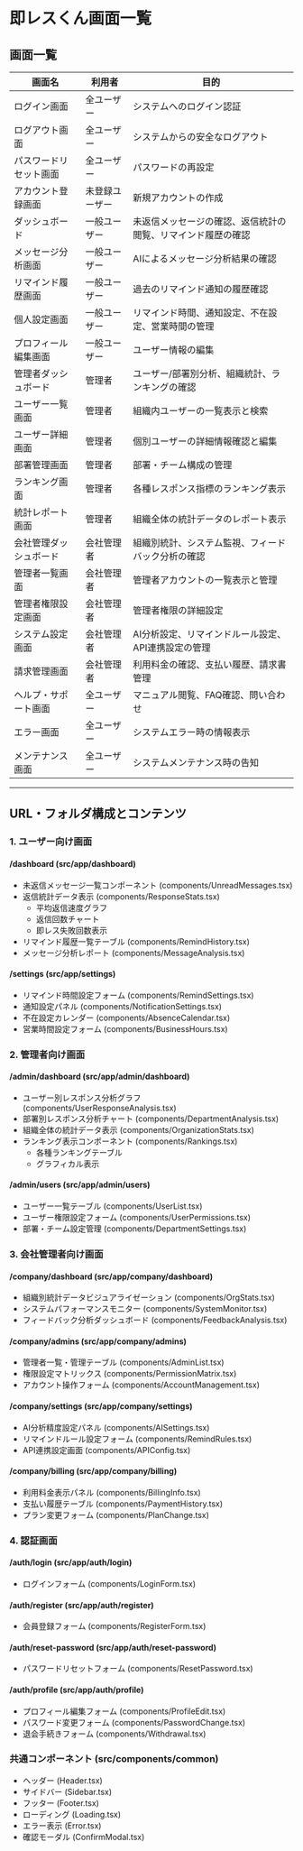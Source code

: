 # 即レスくん画面一覧

## 画面一覧

| 画面名 | 利用者 | 目的 |
|--------|--------|------|
| ログイン画面 | 全ユーザー | システムへのログイン認証 |
| ログアウト画面 | 全ユーザー | システムからの安全なログアウト |
| パスワードリセット画面 | 全ユーザー | パスワードの再設定 |
| アカウント登録画面 | 未登録ユーザー | 新規アカウントの作成 |
| ダッシュボード | 一般ユーザー | 未返信メッセージの確認、返信統計の閲覧、リマインド履歴の確認 |
| メッセージ分析画面 | 一般ユーザー | AIによるメッセージ分析結果の確認 |
| リマインド履歴画面 | 一般ユーザー | 過去のリマインド通知の履歴確認 |
| 個人設定画面 | 一般ユーザー | リマインド時間、通知設定、不在設定、営業時間の管理 |
| プロフィール編集画面 | 一般ユーザー | ユーザー情報の編集 |
| 管理者ダッシュボード | 管理者 | ユーザー/部署別分析、組織統計、ランキングの確認 |
| ユーザー一覧画面 | 管理者 | 組織内ユーザーの一覧表示と検索 |
| ユーザー詳細画面 | 管理者 | 個別ユーザーの詳細情報確認と編集 |
| 部署管理画面 | 管理者 | 部署・チーム構成の管理 |
| ランキング画面 | 管理者 | 各種レスポンス指標のランキング表示 |
| 統計レポート画面 | 管理者 | 組織全体の統計データのレポート表示 |
| 会社管理ダッシュボード | 会社管理者 | 組織別統計、システム監視、フィードバック分析の確認 |
| 管理者一覧画面 | 会社管理者 | 管理者アカウントの一覧表示と管理 |
| 管理者権限設定画面 | 会社管理者 | 管理者権限の詳細設定 |
| システム設定画面 | 会社管理者 | AI分析設定、リマインドルール設定、API連携設定の管理 |
| 請求管理画面 | 会社管理者 | 利用料金の確認、支払い履歴、請求書管理 |
| ヘルプ・サポート画面 | 全ユーザー | マニュアル閲覧、FAQ確認、問い合わせ |
| エラー画面 | 全ユーザー | システムエラー時の情報表示 |
| メンテナンス画面 | 全ユーザー | システムメンテナンス時の告知 |



---

## URL・フォルダ構成とコンテンツ
### 1. ユーザー向け画面
#### /dashboard (src/app/dashboard)
- 未返信メッセージ一覧コンポーネント (components/UnreadMessages.tsx)
- 返信統計データ表示 (components/ResponseStats.tsx)
  - 平均返信速度グラフ
  - 返信回数チャート
  - 即レス失敗回数表示
- リマインド履歴一覧テーブル (components/RemindHistory.tsx)
- メッセージ分析レポート (components/MessageAnalysis.tsx)

#### /settings (src/app/settings)
- リマインド時間設定フォーム (components/RemindSettings.tsx)
- 通知設定パネル (components/NotificationSettings.tsx)
- 不在設定カレンダー (components/AbsenceCalendar.tsx)
- 営業時間設定フォーム (components/BusinessHours.tsx)

### 2. 管理者向け画面
#### /admin/dashboard (src/app/admin/dashboard)
- ユーザー別レスポンス分析グラフ (components/UserResponseAnalysis.tsx)
- 部署別レスポンス分析チャート (components/DepartmentAnalysis.tsx)
- 組織全体の統計データ表示 (components/OrganizationStats.tsx)
- ランキング表示コンポーネント (components/Rankings.tsx)
  - 各種ランキングテーブル
  - グラフィカル表示

#### /admin/users (src/app/admin/users)
- ユーザー一覧テーブル (components/UserList.tsx)
- ユーザー権限設定フォーム (components/UserPermissions.tsx)
- 部署・チーム設定管理 (components/DepartmentSettings.tsx)

### 3. 会社管理者向け画面
#### /company/dashboard (src/app/company/dashboard)
- 組織別統計データビジュアライゼーション (components/OrgStats.tsx)
- システムパフォーマンスモニター (components/SystemMonitor.tsx)
- フィードバック分析ダッシュボード (components/FeedbackAnalysis.tsx)

#### /company/admins (src/app/company/admins)
- 管理者一覧・管理テーブル (components/AdminList.tsx)
- 権限設定マトリックス (components/PermissionMatrix.tsx)
- アカウント操作フォーム (components/AccountManagement.tsx)

#### /company/settings (src/app/company/settings)
- AI分析精度設定パネル (components/AISettings.tsx)
- リマインドルール設定フォーム (components/RemindRules.tsx)
- API連携設定画面 (components/APIConfig.tsx)

#### /company/billing (src/app/company/billing)
- 利用料金表示パネル (components/BillingInfo.tsx)
- 支払い履歴テーブル (components/PaymentHistory.tsx)
- プラン変更フォーム (components/PlanChange.tsx)

### 4. 認証画面
#### /auth/login (src/app/auth/login)
- ログインフォーム (components/LoginForm.tsx)

#### /auth/register (src/app/auth/register)
- 会員登録フォーム (components/RegisterForm.tsx)

#### /auth/reset-password (src/app/auth/reset-password)
- パスワードリセットフォーム (components/ResetPassword.tsx)

#### /auth/profile (src/app/auth/profile)
- プロフィール編集フォーム (components/ProfileEdit.tsx)
- パスワード変更フォーム (components/PasswordChange.tsx)
- 退会手続きフォーム (components/Withdrawal.tsx)

### 共通コンポーネント (src/components/common)
- ヘッダー (Header.tsx)
- サイドバー (Sidebar.tsx)
- フッター (Footer.tsx)
- ローディング (Loading.tsx)
- エラー表示 (Error.tsx)
- 確認モーダル (ConfirmModal.tsx)
